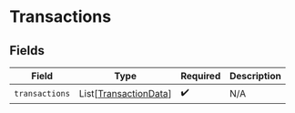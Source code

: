 # Transactions


## Fields

| Field                                                           | Type                                                            | Required                                                        | Description                                                     |
| --------------------------------------------------------------- | --------------------------------------------------------------- | --------------------------------------------------------------- | --------------------------------------------------------------- |
| `transactions`                                                  | List[[TransactionData](../../models/shared/transactiondata.md)] | :heavy_check_mark:                                              | N/A                                                             |